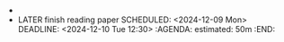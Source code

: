-
- LATER finish reading paper
  SCHEDULED: <2024-12-09 Mon>
  DEADLINE: <2024-12-10 Tue 12:30>
  :AGENDA:
  estimated: 50m
  :END: